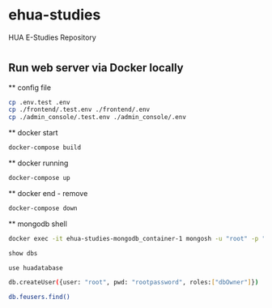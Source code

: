 # ehua-studies
HUA E-Studies Repository

#
Run web server via Docker locally
----------------------------------
** config file
```bash
cp .env.test .env
cp ./frontend/.test.env ./frontend/.env
cp ./admin_console/.test.env ./admin_console/.env
```

** docker start
```bash
docker-compose build
```

** docker running
```bash
docker-compose up
```

** docker end - remove
```bash
docker-compose down
```



** mongodb shell
```bash
docker exec -it ehua-studies-mongodb_container-1 mongosh -u "root" -p "rootpassword"
```
```bash
show dbs
```
```bash
use huadatabase
```
```bash
db.createUser({user: "root", pwd: "rootpassword", roles:["dbOwner"]})
```
```bash
db.feusers.find()
```